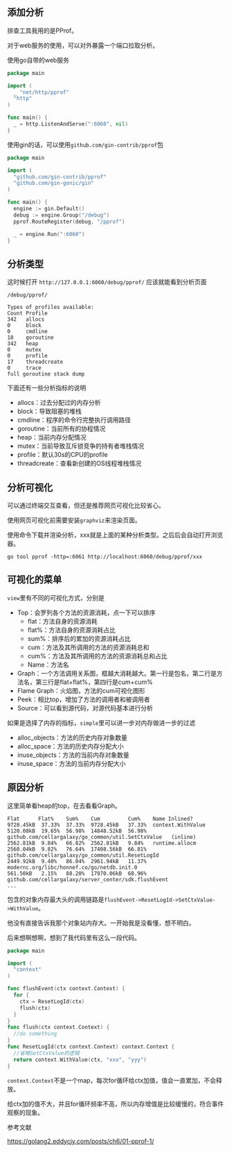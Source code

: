 ## 添加分析

排查工具我用的是PProf。

对于web服务的使用，可以对外暴露一个端口拉取分析。

使用go自带的web服务

```go
package main

import (
  _ "net/http/pprof"
  "http"
)

func main() {
  _ = http.ListenAndServe(":6060", nil)
}
```

使用gin的话，可以使用`github.com/gin-contrib/pprof`包

```go
package main

import (
  "github.com/gin-contrib/pprof"
  "github.com/gin-gonic/gin"
)

func main() {
  engine := gin.Default()
  debug := engine.Group("/debug")
  pprof.RouteRegister(debug, "/pprof")

  _ = engine.Run(":6060")
}
```

## 分析类型

这时候打开 `http://127.0.0.1:6060/debug/pprof/` 应该就能看到分析页面

```
/debug/pprof/

Types of profiles available:
Count Profile
342   allocs
0     block
0     cmdline
18    goroutine
342   heap
0     mutex
0     profile
17    threadcreate
0     trace
full goroutine stack dump
```

下面还有一些分析指标的说明

+ allocs：过去分配过的内存分析
+ block：导致阻塞的堆栈
+ cmdline：程序的命令行完整执行调用路径
+ goroutine：当前所有的协程情况
+ heap：当前内存分配情况
+ mutex：当前导致互斥锁竞争的持有者堆栈情况
+ profile：默认30s的CPU的profile
+ threadcreate：查看新创建的OS线程堆栈情况

## 分析可视化

可以通过终端交互查看，但还是推荐网页可视化比较省心。

使用网页可视化前需要安装`graphviz`来渲染页面。

使用命令下载并渲染分析，xxx就是上面的某种分析类型。之后后会自动打开浏览器。

```shell
go tool pprof -http=:6061 http://localhost:6060/debug/pprof/xxx
```

## 可视化的菜单

`view`里有不同的可视化方式，分别是

+ Top：会罗列各个方法的资源消耗，点一下可以排序
  + flat：方法自身的资源消耗
  + flat%：方法自身的资源消耗占比
  + sum%：排序后的累加的资源消耗占比
  + cum：方法及其所调用的方法的资源消耗总和
  + cum%：方法及其所调用的方法的资源消耗总和占比
  + Name：方法名
+ Graph：一个方法调用关系图，框越大消耗越大。第一行是包名，第二行是方法名，第三行是flat+flat%，第四行是cum+cum%
+ Flame Graph：火焰图，方法的cum可视化图形
+ Peek：相比top，增加了方法的调用者和被调用者
+ Source：可以看到源代码，对源代码基本进行分析

如果是选择了内存的指标，`simple`里可以进一步对内存做进一步的过滤

+ alloc_objects：方法的历史内存对象数量
+ alloc_space：方法的历史内存分配大小
+ inuse_objects：方法的当前内存对象数量
+ inuse_space：方法的当前内存分配大小

## 原因分析

这里简单看heap的top，在去看看Graph。

```
Flat      Flat%    Sum%	   Cum         Cum%    Name Inlined?
9728.45kB  37.33%  37.33%  9728.45kB   37.33%  context.WithValue	
5120.08kB  19.65%  56.98%  14848.52kB  56.98%  github.com/cellargalaxy/go_common/util.SetCtxValue	(inline)
2562.81kB  9.84%   66.82%  2562.81kB   9.84%   runtime.allocm	
2560.04kB  9.82%   76.64%  17408.56kB  66.81%  github.com/cellargalaxy/go_common/util.ResetLogId	
2449.92kB  9.40%   86.04%  2961.94kB   11.37%  modernc.org/libc/honnef.co/go/netdb.init.0	
561.50kB   2.15%   88.20%  17970.06kB  68.96%  github.com/cellargalaxy/server_center/sdk.flushEvent	
...
```

包含的对象内存最大头的调用链路是`flushEvent->ResetLogId->SetCtxValue->WithValue`。

他没有直接告诉我那个对象站内存大。一开始我是没看懂，想不明白。

后来想啊想啊，想到了我代码里有这么一段代码。

```go
package main

import (
  "context"
)

func flushEvent(ctx context.Context) {
  for {
    ctx = ResetLogId(ctx)
    flush(ctx)
  }
}
func flush(ctx context.Context) {
  //do something
}
func ResetLogId(ctx context.Context) context.Context {
  //省略SetCtxValue的逻辑
  return context.WithValue(ctx, "xxx", "yyy")
}
```

`context.Context`不是一个map，每次for循环给ctx加值，值会一直累加，不会释放。

给ctx加的值不大，并且for循环频率不高，所以内存增值是比较缓慢的，符合事件观察的现象。

参考文献

https://golang2.eddycjy.com/posts/ch6/01-pprof-1/

